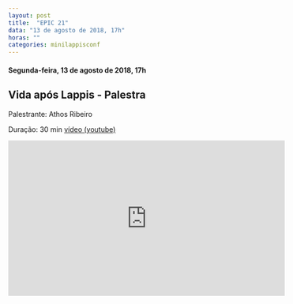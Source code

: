 ```yaml
---
layout: post
title:  "EPIC 21"
data: "13 de agosto de 2018, 17h"
horas: ""
categories: minilappisconf
---
```


#### Segunda-feira, 13 de agosto de 2018, 17h


## Vida após Lappis - Palestra

Palestrante: Athos Ribeiro

Duração: 30 min
[vídeo (youtube)](https://www.youtube.com/watch?v=KmHu4irXYa8)


<iframe width="560" height="315" src="https://www.youtube.com/embed/KmHu4irXYa8" frameborder="0" allow="autoplay; encrypted-media" allowfullscreen></iframe>





